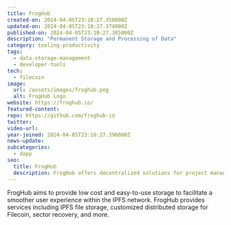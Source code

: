 ```yaml
---
title: FrogHub
created-on: 2024-04-05T23:10:27.358000Z
updated-on: 2024-04-05T23:10:27.374000Z
published-on: 2024-04-05T23:10:27.385000Z
description: "Permanent Storage and Processing of Data"
category: tooling-productivity
tags:
  - data-storage-management
  - developer-tools
tech:
  - filecoin
image:
  url: /assets/images/froghub.png
  alt: FrogHub Logo
website: https://froghub.io/
featured-content:
repo: https://github.com/froghub-io
twitter:
video-url:
year-joined: 2024-04-05T23:10:27.396000Z
news-update:
subcategories:
  - dapp
seo:
  title: FrogHub
  description: FrogHub offers decentralized solutions for project management and collaboration.
---
```


FrogHub aims to provide low cost and easy-to-use storage to facilitate a smoother user experience within the IPFS network. FrogHub provides services including IPFS file storage, customized distributed storage for Filecoin, sector recovery, and more.

